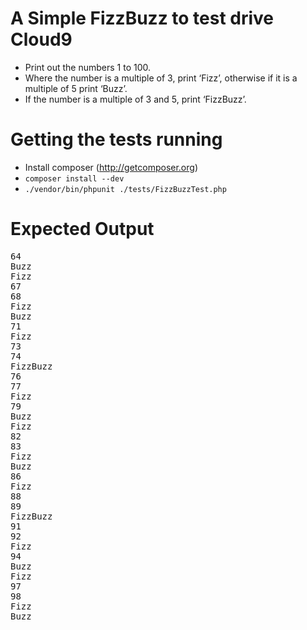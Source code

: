 # A Simple FizzBuzz to test drive Cloud9

  *  Print out the numbers 1 to 100. 
  *  Where the number is a multiple of 3, print ‘Fizz’, otherwise if it is a multiple of 5 print ‘Buzz’.
  *  If the number is a multiple of 3 and 5, print ‘FizzBuzz’.

Getting the tests running
=========================
  * Install composer (http://getcomposer.org)
  * `composer install --dev`
  * `./vendor/bin/phpunit ./tests/FizzBuzzTest.php`

Expected Output
===============
<pre>
64                                                                                                                                                                                                                                                 
Buzz                                                                                                                                                                                                                                               
Fizz                                                                                                                                                                                                                                               
67                                                                                                                                                                                                                                                 
68                                                                                                                                                                                                                                                 
Fizz                                                                                                                                                                                                                                               
Buzz                                                                                                                                                                                                                                               
71                                                                                                                                                                                                                                                 
Fizz                                                                                                                                                                                                                                               
73                                                                                                                                                                                                                                                 
74                                                                                                                                                                                                                                                 
FizzBuzz                                                                                                                                                                                                                                           
76                                                                                                                                                                                                                                                 
77                                                                                                                                                                                                                                                 
Fizz                                                                                                                                                                                                                                               
79                                                                                                                                                                                                                                                 
Buzz                                                                                                                                                                                                                                               
Fizz                                                                                                                                                                                                                                               
82                                                                                                                                                                                                                                                 
83                                                                                                                                                                                                                                                 
Fizz                                                                                                                                                                                                                                               
Buzz                                                                                                                                                                                                                                               
86                                                                                                                                                                                                                                                 
Fizz                                                                                                                                                                                                                                               
88                                                                                                                                                                                                                                                 
89                                                                                                                                                                                                                                                 
FizzBuzz                                                                                                                                                                                                                                           
91                                                                                                                                                                                                                                                 
92                                                                                                                                                                                                                                                 
Fizz                                                                                                                                                                                                                                               
94                                                                                                                                                                                                                                                 
Buzz                                                                                                                                                                                                                                               
Fizz                                                                                                                                                                                                                                               
97                                                                                                                                                                                                                                                 
98                                                                                                                                                                                                                                                 
Fizz                                                                                                                                                                                                                                               
Buzz     
</pre>
